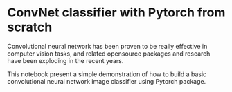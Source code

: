# ConvNet classifier with Pytorch from scratch

Convolutional neural network has been proven to be really effective in computer vision tasks, and related opensource packages and 
research have been exploding in the recent years.

This notebook present a simple demonstration of how to build a basic convolutional neural network image classifier using Pytorch package.
